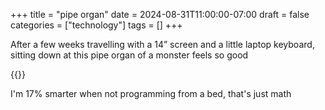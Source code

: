 +++
title = "pipe organ"
date = 2024-08-31T11:00:00-07:00
draft = false
categories = ["technology"]
tags = []
+++

After a few weeks travelling with a 14” screen and a little laptop keyboard, sitting down at this pipe organ of a monster feels so good

{{<imgwebp src="organ.png">}}

I'm 17% smarter when not programming from a bed, that's just math